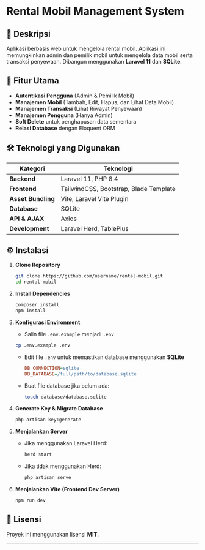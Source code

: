 # Rental Mobil Management System

## 📌 Deskripsi
Aplikasi berbasis web untuk mengelola rental mobil. Aplikasi ini memungkinkan admin dan pemilik mobil untuk mengelola data mobil serta transaksi penyewaan. Dibangun menggunakan **Laravel 11** dan **SQLite**.

## 🚀 Fitur Utama
- **Autentikasi Pengguna** (Admin & Pemilik Mobil)
- **Manajemen Mobil** (Tambah, Edit, Hapus, dan Lihat Data Mobil)
- **Manajemen Transaksi** (Lihat Riwayat Penyewaan)
- **Manajemen Pengguna** (Hanya Admin)
- **Soft Delete** untuk penghapusan data sementara
- **Relasi Database** dengan Eloquent ORM

## 🛠️ Teknologi yang Digunakan
| **Kategori**         | **Teknologi**          |
|---------------------|----------------------|
| **Backend**        | Laravel 11, PHP 8.4  |
| **Frontend**       | TailwindCSS, Bootstrap, Blade Template |
| **Asset Bundling** | Vite, Laravel Vite Plugin |
| **Database**       | SQLite |
| **API & AJAX**     | Axios |
| **Development**    | Laravel Herd, TablePlus |

## ⚙️ Instalasi

1. **Clone Repository**
   ```bash
   git clone https://github.com/username/rental-mobil.git
   cd rental-mobil
   ```

2. **Install Dependencies**
   ```bash
   composer install
   npm install
   ```

3. **Konfigurasi Environment**
   - Salin file `.env.example` menjadi `.env`
   ```bash
   cp .env.example .env
   ```
   - Edit file `.env` untuk memastikan database menggunakan **SQLite**
     ```ini
     DB_CONNECTION=sqlite
     DB_DATABASE=/full/path/to/database.sqlite
     ```
   - Buat file database jika belum ada:
     ```bash
     touch database/database.sqlite
     ```

4. **Generate Key & Migrate Database**
   ```bash
   php artisan key:generate
   ```

5. **Menjalankan Server**
   - Jika menggunakan Laravel Herd:
     ```bash
     herd start
     ```
   - Jika tidak menggunakan Herd:
     ```bash
     php artisan serve
     ```
   
6. **Menjalankan Vite (Frontend Dev Server)**
   ```bash
   npm run dev
   ```

## 📜 Lisensi
Proyek ini menggunakan lisensi **MIT**.

---

